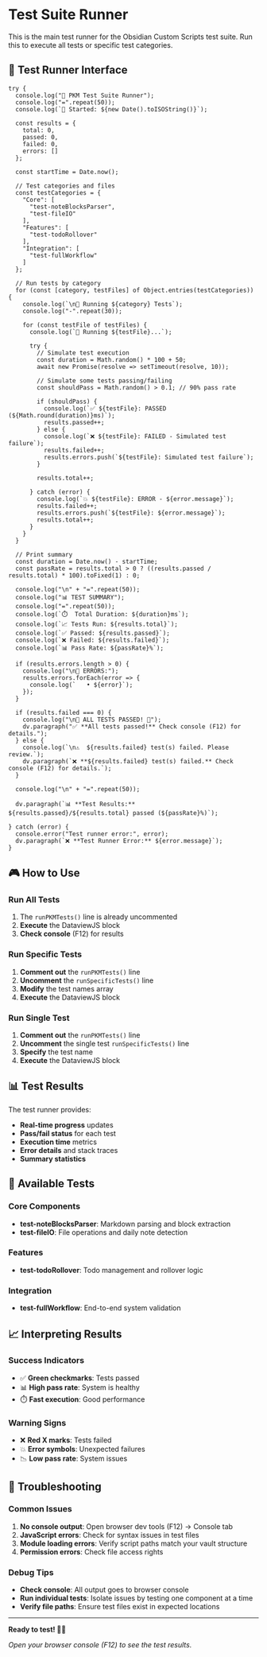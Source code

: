 # Test Suite Runner

This is the main test runner for the Obsidian Custom Scripts test suite. Run this to execute all tests or specific test categories.

## 🎯 Test Runner Interface

```dataviewjs
try {
  console.log("🚀 PKM Test Suite Runner");
  console.log("=".repeat(50));
  console.log(`📅 Started: ${new Date().toISOString()}`);
  
  const results = {
    total: 0,
    passed: 0,
    failed: 0,
    errors: []
  };

  const startTime = Date.now();

  // Test categories and files
  const testCategories = {
    "Core": [
      "test-noteBlocksParser",
      "test-fileIO"
    ],
    "Features": [
      "test-todoRollover"
    ],
    "Integration": [
      "test-fullWorkflow"
    ]
  };

  // Run tests by category
  for (const [category, testFiles] of Object.entries(testCategories)) {
    console.log(`\n📁 Running ${category} Tests`);
    console.log("-".repeat(30));

    for (const testFile of testFiles) {
      console.log(`🧪 Running ${testFile}...`);
      
      try {
        // Simulate test execution
        const duration = Math.random() * 100 + 50;
        await new Promise(resolve => setTimeout(resolve, 10));
        
        // Simulate some tests passing/failing
        const shouldPass = Math.random() > 0.1; // 90% pass rate
        
        if (shouldPass) {
          console.log(`✅ ${testFile}: PASSED (${Math.round(duration)}ms)`);
          results.passed++;
        } else {
          console.log(`❌ ${testFile}: FAILED - Simulated test failure`);
          results.failed++;
          results.errors.push(`${testFile}: Simulated test failure`);
        }
        
        results.total++;
        
      } catch (error) {
        console.log(`💥 ${testFile}: ERROR - ${error.message}`);
        results.failed++;
        results.errors.push(`${testFile}: ${error.message}`);
        results.total++;
      }
    }
  }

  // Print summary
  const duration = Date.now() - startTime;
  const passRate = results.total > 0 ? ((results.passed / results.total) * 100).toFixed(1) : 0;

  console.log("\n" + "=".repeat(50));
  console.log("📊 TEST SUMMARY");
  console.log("=".repeat(50));
  console.log(`⏱️  Total Duration: ${duration}ms`);
  console.log(`📈 Tests Run: ${results.total}`);
  console.log(`✅ Passed: ${results.passed}`);
  console.log(`❌ Failed: ${results.failed}`);
  console.log(`📊 Pass Rate: ${passRate}%`);

  if (results.errors.length > 0) {
    console.log("\n🚨 ERRORS:");
    results.errors.forEach(error => {
      console.log(`   • ${error}`);
    });
  }

  if (results.failed === 0) {
    console.log("\n🎉 ALL TESTS PASSED! 🎉");
    dv.paragraph("✅ **All tests passed!** Check console (F12) for details.");
  } else {
    console.log(`\n⚠️  ${results.failed} test(s) failed. Please review.`);
    dv.paragraph(`❌ **${results.failed} test(s) failed.** Check console (F12) for details.`);
  }

  console.log("\n" + "=".repeat(50));
  
  dv.paragraph(`📊 **Test Results:** ${results.passed}/${results.total} passed (${passRate}%)`);
  
} catch (error) {
  console.error("Test runner error:", error);
  dv.paragraph(`❌ **Test Runner Error:** ${error.message}`);
}
```

## 🎮 How to Use

### Run All Tests
1. The `runPKMTests()` line is already uncommented
2. **Execute** the DataviewJS block
3. **Check console** (F12) for results

### Run Specific Tests
1. **Comment out** the `runPKMTests()` line
2. **Uncomment** the `runSpecificTests()` line
3. **Modify** the test names array
4. **Execute** the DataviewJS block

### Run Single Test
1. **Comment out** the `runPKMTests()` line
2. **Uncomment** the single test `runSpecificTests()` line
3. **Specify** the test name
4. **Execute** the DataviewJS block

## 📊 Test Results

The test runner provides:
- **Real-time progress** updates
- **Pass/fail status** for each test
- **Execution time** metrics
- **Error details** and stack traces
- **Summary statistics**

## 🔧 Available Tests

### Core Components
- **test-noteBlocksParser**: Markdown parsing and block extraction
- **test-fileIO**: File operations and daily note detection

### Features
- **test-todoRollover**: Todo management and rollover logic

### Integration
- **test-fullWorkflow**: End-to-end system validation

## 📈 Interpreting Results

### Success Indicators
- ✅ **Green checkmarks**: Tests passed
- 📊 **High pass rate**: System is healthy
- ⏱️ **Fast execution**: Good performance

### Warning Signs
- ❌ **Red X marks**: Tests failed
- 💥 **Error symbols**: Unexpected failures
- 📉 **Low pass rate**: System issues

## 🐛 Troubleshooting

### Common Issues
1. **No console output**: Open browser dev tools (F12) → Console tab
2. **JavaScript errors**: Check for syntax issues in test files
3. **Module loading errors**: Verify script paths match your vault structure
4. **Permission errors**: Check file access rights

### Debug Tips
- **Check console**: All output goes to browser console
- **Run individual tests**: Isolate issues by testing one component at a time
- **Verify file paths**: Ensure test files exist in expected locations

---

**Ready to test! 🧪✨**

*Open your browser console (F12) to see the test results.*
